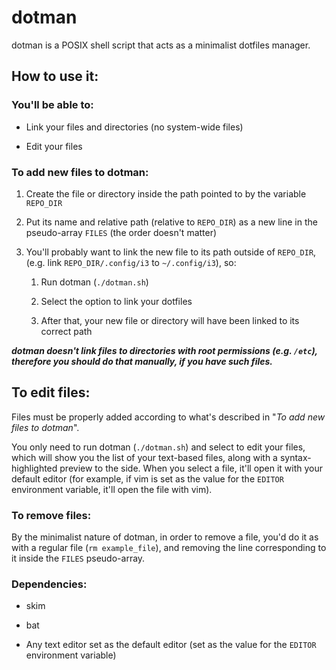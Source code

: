 # dotman

dotman is a POSIX shell script that acts as a minimalist dotfiles manager.

## How to use it:

### You'll be able to:

- Link your files and directories (no system-wide files)

- Edit your files

### To add new files to dotman:

1. Create the file or directory inside the path pointed to by the variable `REPO_DIR`

2. Put its name and relative path (relative to `REPO_DIR`) as a new line in the pseudo-array `FILES` (the order doesn't matter)

3. You'll probably want to link the new file to its path outside of `REPO_DIR`, (e.g. link `REPO_DIR/.config/i3` to `~/.config/i3`), so:
   
   1. Run dotman (`./dotman.sh`)
   
   2. Select the option to link your dotfiles
   
   3. After that, your new file or directory will have been linked to its correct path

***dotman doesn't link files to directories with root permissions (e.g. `/etc`), therefore you should do that manually, if you have such files.***

## To edit files:

Files must be properly added according to what's described in "*To add new files to dotman*".

You only need to run dotman (`./dotman.sh`) and select to edit your files, which will show you the list of your text-based files, along with a syntax-highlighted preview to the side. When you select a file, it'll open it with your default editor (for example, if vim is set as the value for the `EDITOR` environment variable, it'll open the file with vim).

### To remove files:

By the minimalist nature of dotman, in order to remove a file, you'd do it as with a regular file (`rm example_file`), and removing the line corresponding to it inside the `FILES` pseudo-array.

### Dependencies:

- skim

- bat

- Any text editor set as the default editor (set as the value for the `EDITOR` environment variable)
